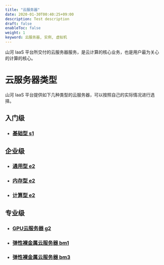 ```yaml
---
title: "云服务器"
date: 2020-01-30T00:40:25+09:00
description: Test description
draft: false
enableToc: false
weight: 1
keyword: 云服务器, 实例, 虚拟机
---
```


山河 IaaS 平台所交付的云服务器服务，是云计算的核心业务，也是用户最为关心的计算的核心。

# 云服务器类型

山河 IaaS 平台提供如下几种类型的云服务器，可以按照自己的实际情况进行选择。

## 入门级

- ### [基础型 s1](../../intro/basic/#基础型-s1)

## 企业级

- ### [通用型 e2](../../intro/enterprise/#通用型-e2)

- ### [内存型 e2](../../intro/enterprise/#内存型-e2)

- ### [计算型 e2](../../intro/enterprise/#计算型-e2)


## 专业级

- ### [GPU云服务器 g2](../../intro/professional/#gpu云服务器-g2)

- ### [弹性裸金属云服务器 bm1](../../intro/professional/#弹性裸金属云服务器-bm1)

- ### [弹性裸金属云服务器 bm3](../../intro/professional/#弹性裸金属云服务器-bm3)
